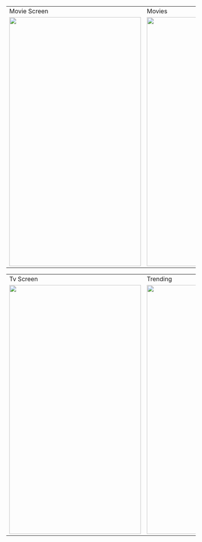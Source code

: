 
<table>
  <tr>
     <td>Movie Screen</td>
     <td>Movies</td>
     <td>Movie/Tv Details Screen</td>
     
  </tr>
  <tr>
    <td><img src="https://user-images.githubusercontent.com/59921382/190911642-b54de79a-a539-40ff-97ce-64e9483d358d.jpg" width=350 height=660></td>
    <td><img src="https://user-images.githubusercontent.com/59921382/190911706-b379b192-9ed9-4ad2-a876-8829f73793cc.jpg" width=350 height=660></td>
    <td><img src="https://user-images.githubusercontent.com/59921382/190911744-541465af-1a08-459d-a117-b41424640c59.jpg" width=350 height=660></td>
    
  </tr>
 </table>
 
 <table>
  <tr>
     <td>Tv Screen</td>
     <td>Trending</td>
     <td>Play Movie/Tv Screen</td>
     
  </tr>
  <tr>
    <td><img src="https://user-images.githubusercontent.com/59921382/190911900-badeee63-f114-473e-87e4-d49f0a05dcf5.jpg" width=350 height=660></td>
    <td><img src="https://user-images.githubusercontent.com/59921382/190911929-87a5ed0e-ecce-4e41-bae0-881af806e566.jpg" width=350 height=660></td>
    <td><img src="https://user-images.githubusercontent.com/59921382/190911958-28773ec3-31c9-40cc-bea4-e3ea8bbc6fe3.jpg" width=350 height=660></td>
    
  </tr>
 </table>
 
 
 
 
 




